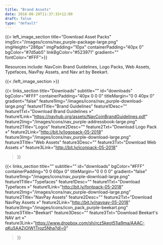 ```yaml
---
title: "Brand Assets"
date: 2018-06-29T11:37:33+12:00
draft: false
type: "default"
---
```


{{< left_image_section
    title="Download Asset Packs"
    imgSrc="/images/icons/nav_purple-package-large.png"
    imgHeight="286px"
    imgPadding="10px"
    containerPadding="40px 0"
    bgColor="#7d5ab5"
    linkBgColor="#523971"
    gradient=""
    fontColor="#FFF">}}
<p>Resources include: NavCoin Brand Guidelines, Logo Packs, Web Assets, Typefaces, NavPay Assets, and Nav art by Beekart.</p>
{{< /left_image_section >}}

{{< links_section
    title="Downloads"
    subtitle=""
    id="downloads"
    bgColor="#FFF"
    containerPadding="40px 0 0 0"
    titleMargin="0 0 40px 0"
    gradient="false"
    feature1Img="/images/icons/nav_purple-download-large.png"
    feature1Title="Brand Guidelines"
    feature1Desc=""
    feature1Txt="Download Brand Guidelines »"
    feature1Link="https://navhub.org/assets/NavCoinBrandGuidelines.pdf"
    feature2Img="/images/icons/nav_purple-addressbook-large.png"
    feature2Title="Logos"
    feature2Desc=""
    feature2Txt="Download Logo Pack »"
    feature2Link="http://bit.ly/logopack-05-2018"
    feature3Img="/images/icons/nav_purple-download-large.png"
    feature3Title="Web Assets"
    feature3Desc=""
    feature3Txt="Download Web Assets »"
    feature3Link="http://bit.ly/iconpack-05-2018"
>}}

{{< links_section
    title=""
    subtitle=""
    id="downloads"
    bgColor="#FFF"
    containerPadding="0 0 60px 0"
    titleMargin="0 0 0 0"
    gradient="false"
    feature1Img="/images/icons/nav_purple-download-large.png"
    feature1Title="Typefaces"
    feature1Desc=""
    feature1Txt="Download Typefaces »"
    feature1Link="http://bit.ly/fontpack-05-2018"
    feature2Img="/images/icons/nav_purple-download-large.png"
    feature2Title="NavPay Assets"
    feature2Desc=""
    feature2Txt="Download NavPay Assets »"
    feature2Link="http://bit.ly/navpay-05-2018"
    feature3Img="/images/icons/icon_pack_purple-beekart.png"
    feature3Title="Beekart"
    feature3Desc=""
    feature3Txt="Download Beekart's NAV art »"
    feature3Link="https://www.dropbox.com/sh/rcz5keot51ia9ma/AAAC-qKu5AAZjOlW1Troz5Nha?dl=0"
>}}
